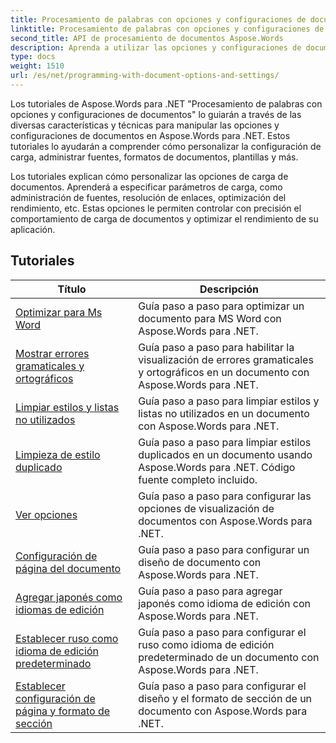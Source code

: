 ```yaml
---
title: Procesamiento de palabras con opciones y configuraciones de documentos
linktitle: Procesamiento de palabras con opciones y configuraciones de documentos
second_title: API de procesamiento de documentos Aspose.Words
description: Aprenda a utilizar las opciones y configuraciones de documentos para personalizar y controlar el comportamiento de los documentos de Word con Aspose.Words para .NET. Los tutoriales le guiarán a través de las diferentes funciones, como las propiedades del documento.
type: docs
weight: 1510
url: /es/net/programming-with-document-options-and-settings/
---
```

Los tutoriales de Aspose.Words para .NET "Procesamiento de palabras con opciones y configuraciones de documentos" lo guiarán a través de las diversas características y técnicas para manipular las opciones y configuraciones de documentos en Aspose.Words para .NET. Estos tutoriales lo ayudarán a comprender cómo personalizar la configuración de carga, administrar fuentes, formatos de documentos, plantillas y más.

Los tutoriales explican cómo personalizar las opciones de carga de documentos. Aprenderá a especificar parámetros de carga, como administración de fuentes, resolución de enlaces, optimización del rendimiento, etc. Estas opciones le permiten controlar con precisión el comportamiento de carga de documentos y optimizar el rendimiento de su aplicación.

 ## Tutoriales
| Título | Descripción |
| --- | --- |
| [Optimizar para Ms Word](./optimize-for-ms-word/) | Guía paso a paso para optimizar un documento para MS Word con Aspose.Words para .NET. |
| [Mostrar errores gramaticales y ortográficos](./show-grammatical-and-spelling-errors/) | Guía paso a paso para habilitar la visualización de errores gramaticales y ortográficos en un documento con Aspose.Words para .NET. |
| [Limpiar estilos y listas no utilizados](./cleanup-unused-styles-and-lists/) | Guía paso a paso para limpiar estilos y listas no utilizados en un documento con Aspose.Words para .NET. |
| [Limpieza de estilo duplicado](./cleanup-duplicate-style/) | Guía paso a paso para limpiar estilos duplicados en un documento usando Aspose.Words para .NET. Código fuente completo incluido. |
| [Ver opciones](./view-options/) | Guía paso a paso para configurar las opciones de visualización de documentos con Aspose.Words para .NET. |
| [Configuración de página del documento](./document-page-setup/) | Guía paso a paso para configurar un diseño de documento con Aspose.Words para .NET. |
| [Agregar japonés como idiomas de edición](./add-japanese-as-editing-languages/) | Guía paso a paso para agregar japonés como idioma de edición con Aspose.Words para .NET. |
| [Establecer ruso como idioma de edición predeterminado](./set-russian-as-default-editing-language/) | Guía paso a paso para configurar el ruso como idioma de edición predeterminado de un documento con Aspose.Words para .NET. |
| [Establecer configuración de página y formato de sección](./set-page-setup-and-section-formatting/) | Guía paso a paso para configurar el diseño y el formato de sección de un documento con Aspose.Words para .NET. |